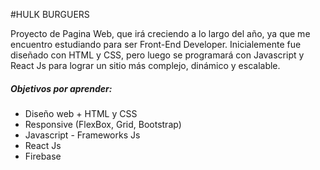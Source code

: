 #HULK BURGUERS

Proyecto de Pagina Web, que irá creciendo a lo largo del año, ya que me encuentro estudiando para ser Front-End Developer. Inicialemente fue diseñado con HTML y CSS, pero luego se programará con Javascript y React Js para lograr un sitio más complejo, dinámico y escalable.

##### Objetivos por aprender:

- Diseño web + HTML y CSS
- Responsive (FlexBox, Grid, Bootstrap)
- Javascript - Frameworks Js
- React Js
- Firebase
